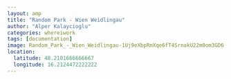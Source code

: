 ```yaml
---
layout: amp
title: "Random Park - Wien Weidlingau"
author: "Alper Kalaycioglu"
categories: whereiwork
tags: [documentation]
image: Random_Park_-_Wien_Weidlingau-1Uj9eXbpRmXqe6fT4SrnakU22m0om3GD6.jpg
location:
  latitude: 48.2101666666667
  longitude: 16.2124472222222
---
```

